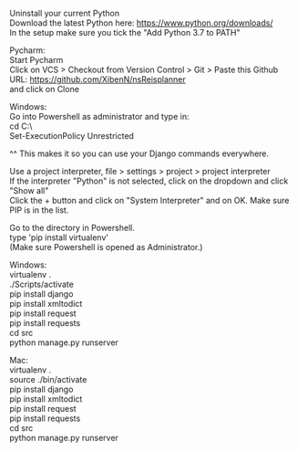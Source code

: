 Uninstall your current Python  
Download the latest Python here: https://www.python.org/downloads/   
In the setup make sure you tick the "Add Python 3.7 to PATH"  
  
Pycharm:  
Start Pycharm  
Click on VCS > Checkout from Version Control > Git > Paste this Github URL: https://github.com/XibenN/nsReisplanner  
and click on Clone  
  
Windows:  
Go into Powershell as administrator and type in:  
cd C:\  
Set-ExecutionPolicy Unrestricted  
  
^^ This makes it so you can use your Django commands everywhere.  
  
  
Use a project interpreter, file > settings > project > project interpreter  
If the interpreter "Python" is not selected, click on the dropdown and click "Show all"  
Click the + button and click on "System Interpreter" and on OK. Make sure PIP is in the list.  
  
Go to the directory in Powershell.  
type 'pip install virtualenv'  
(Make sure Powershell is opened as Administrator.)  
  
Windows:   
virtualenv .   
./Scripts/activate   
pip install django   
pip install xmltodict  
pip install request  
pip install requests  
cd src  
python manage.py runserver  
  
Mac:  
virtualenv .  
source ./bin/activate  
pip install django  
pip install xmltodict  
pip install request  
pip install requests  
cd src  
python manage.py runserver  

